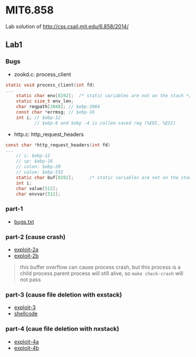 # MIT6.858
Lab solution of http://css.csail.mit.edu/6.858/2014/

## Lab1
### Bugs
* zookd.c: process_client
```C
static void process_client(int fd)
...
    static char env[8192];  /* static variables are not on the stack */
    static size_t env_len;
    char reqpath[2048]; // $ebp-2064
    const char *errmsg; // $ebp-16
    int i; // $ebp-12
           // $ebp-8 and $ebp -4 is callee-saved reg (%EDI, %ESI)
```
* http.c: http_request_headers
```C
const char *http_request_headers(int fd)
...
    // i: $ebp-12
    // sp: $ebp-16
    // colon: $ebp-20
    // value: $ebp-532
    static char buf[8192];      /* static variables are not on the stack */
    int i;
    char value[512];
    char envvar[512];
```

### part-1
* [bugs.txt](lab1/zook-server/bugs.txt)

### part-2 (cause crash)
* [exploit-2a](lab1/zook-server/exploit-2a.py)
* [exploit-2b](lab1/zook-server/exploit-2b.py) 
> this buffer overflow can cause process crash, but this process is a child process
> parent process will still alive, so `make check-crash` will not pass

### part-3 (cause file deletion with exstack)
* [exploit-3](lab1/zook-server/exploit-3.py)
* [shellcode](lab1/zook-server/shellcode.S)

### part-4 (caue file deletion with nxstack)
* [exploit-4a](lab1/zook-server/exploit-4a.py)
* [exploit-4b](lab1/zook-server/exploit-4b.py) 
